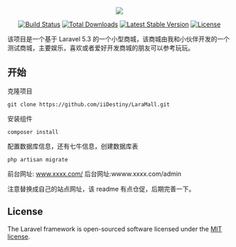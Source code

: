 <p align="center"><img src="https://laravel.com/assets/img/components/logo-laravel.svg"></p>

<p align="center">
<a href="https://travis-ci.org/laravel/framework"><img src="https://travis-ci.org/laravel/framework.svg" alt="Build Status"></a>
<a href="https://packagist.org/packages/laravel/framework"><img src="https://poser.pugx.org/laravel/framework/d/total.svg" alt="Total Downloads"></a>
<a href="https://packagist.org/packages/laravel/framework"><img src="https://poser.pugx.org/laravel/framework/v/stable.svg" alt="Latest Stable Version"></a>
<a href="https://packagist.org/packages/laravel/framework"><img src="https://poser.pugx.org/laravel/framework/license.svg" alt="License"></a>
</p>

该项目是一个基于 Laravel 5.3 的一个小型商城，该商城由我和小伙伴开发的一个测试商城，主要娱乐，喜欢或者爱好开发商城的朋友可以参考玩玩。

## 开始

克隆项目

```
git clone https://github.com/iiDestiny/LaraMall.git
```

安装组件

```
composer install
```

配置数据库信息，还有七牛信息，创建数据库表

```
php artisan migrate
```

前台网址: www.xxxx.com/
后台网址:wwww.xxxx.com/admin

注意替换成自己的站点网址，该 readme 有点仓促，后期完善一下。

## License

The Laravel framework is open-sourced software licensed under the [MIT license](http://opensource.org/licenses/MIT).
